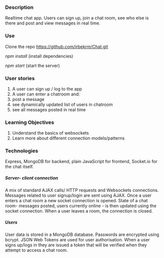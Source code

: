 ### Description
Realtime chat app. Users can sign up, join a chat room, see who else is there and post and view messages in real time.

### Use
Clone the repo https://github.com/irbekrm/Chat.git

*npm install* (install dependencies)

*npm start* (start the server)

### User stories
1. A user can sign up / log to the app
2. A user can enter a chatroom and:
3. post a message
4. see dynamically updated list of users in chatroom
5. see all messages posted in real time
  
### Learning Objectives
1. Understand the basics of websockets
2. Learn more about different connection models/patterns

### Technologies
Express, MongoDB for backend, plain JavaScript for frontend, Socket.io for the chat itself.

##### Server- client connection
A mix of standard AJAX calls/ HTTP requests and Websockets connections. Messages related to user signup/login are sent using AJAX. Once a user enters a chat room a new socket connection is opened. State of a chat room- messages posted, users currently online - is then updated using the socket connection. When a user leaves a room, the connection is closed.

##### Users
User data is stored in a MongoDB database. Passwords are encrypted using bcrypt. JSON Web Tokens are used for user authorisation. When a user signs up/logs in they are issued a token that will be verified when they attempt to access a chat room.
